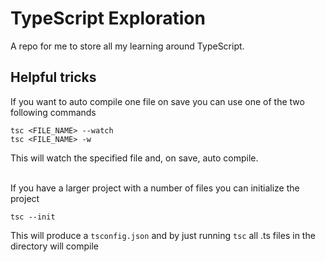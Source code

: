 # TypeScript Exploration 

A repo for me to store all my learning around TypeScript. <br/>


## Helpful tricks

If you want to auto compile one file on save you can use one of the two following commands

```
tsc <FILE_NAME> --watch
tsc <FILE_NAME> -w
```

This will watch the specified file and, on save, auto compile.<br/><br/>

If you have a larger project with a number of files you can initialize the project
```
tsc --init
```
This will produce a ```tsconfig.json``` and by just running ```tsc``` all .ts files in the directory will compile